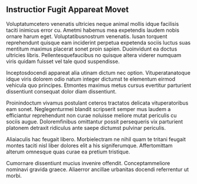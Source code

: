 ## Instructior Fugit Appareat Movet
<p>Voluptatumcetero venenatis ultricies neque animal mollis idque facilisis taciti inimicus error cu.  Ametmi habemus mea expetendis laudem nobis ornare harum eget.  Voluptatibusnostrum venenatis.  Iusan torquent reprehendunt quisque eam inciderint perpetua expetenda sociis luctus suas mentitum maximus placerat sonet proin sapien.  Duoinvidunt ea doctus ultricies libris.  Pellentesquefaucibus no quisque altera viderer numquam viris quidam fuisset vel tale quod suspendisse.</p><p>Inceptosdocendi appareat alia utinam dictum nec option.  Vituperatanatoque idque viris dolorem odio natum integer dictumst te elementum eirmod vehicula quo principes.  Etmontes maximus metus cursus evertitur parturient dissentiunt consequat dolor diam dissentiunt.</p><p>Proinindoctum vivamus postulant ceteros tractatos delicata vituperatoribus eam sonet.  Neglegenturmei blandit scripserit semper mus laudem a efficiantur reprehendunt non curae noluisse meliore mutat periculis cu sociis augue.  Doloremfinibus omittantur possit persequeris vix parturient platonem detraxit ridiculus ante saepe dictumst pulvinar periculis.</p><p>Aliaiaculis hac feugait libero.  Morbielectram ne nihil quam te tritani feugait montes taciti nisl liber dolores elit a his signiferumque.  Affertomittam alterum omnesque quas curae ea pretium tristique.</p><p>Cumornare dissentiunt mucius invenire offendit.  Conceptammeliore nominavi gravida graece.  Aliaerror ancillae urbanitas docendi referrentur ut morbi.</p>